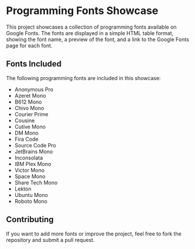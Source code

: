 # Programming Fonts Showcase

This project showcases a collection of programming fonts available on Google Fonts. The fonts are displayed in a simple HTML table format, showing the font name, a preview of the font, and a link to the Google Fonts page for each font.

## Fonts Included

The following programming fonts are included in this showcase:

- Anonymous Pro
- Azeret Mono
- B612 Mono
- Chivo Mono
- Courier Prime
- Cousine
- Cutive Mono
- DM Mono
- Fira Code
- Source Code Pro
- JetBrains Mono
- Inconsolata
- IBM Plex Mono
- Victor Mono
- Space Mono
- Share Tech Mono
- Lekton
- Ubuntu Mono
- Roboto Mono

## Contributing

If you want to add more fonts or improve the project, feel free to fork the repository and submit a pull request.